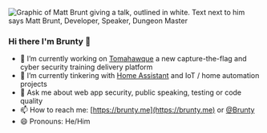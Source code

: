 ![Graphic of Matt Brunt giving a talk, outlined in white. Text next to him says Matt Brunt, Developer, Speaker, Dungeon Master](https://brunty.me/files/github-banner.PNG)

### Hi there I'm Brunty 👋

- 🔭 I’m currently working on [Tomahawque](https://www.tomahawque.com/) a new capture-the-flag and cyber security training delivery platform
- 🌱 I’m currently tinkering with [Home Assistant](https://www.home-assistant.io/) and IoT / home automation projects
- 💬 Ask me about web app security, public speaking, testing or code quality
- 📫 How to reach me: [https://brunty.me](https://brunty.me) or [@Brunty](https://twitter.com/Brunty)
- 😄 Pronouns: He/Him
